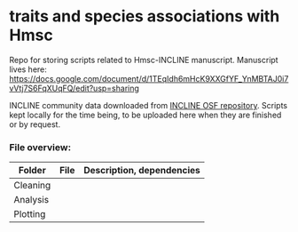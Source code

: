 # traits and species associations with Hmsc

Repo for storing scripts related to Hmsc-INCLINE manuscript. Manuscript lives here: <https://docs.google.com/document/d/1TEqIdh6mHcK9XXGfYF_YnMBTAJ0i7vVtj7S6FqXUqFQ/edit?usp=sharing>

INCLINE community data downloaded from [INCLINE OSF repository](https://osf.io/zhk3m/). Scripts kept locally for the time being, to be uploaded here when they are finished or by request.

### File overview:

| Folder        | File                   | Description, dependencies               |
| ------        | ----                   | -------------------------               |
| Cleaning      | | |
| Analysis      | | |
| Plotting      | | |
